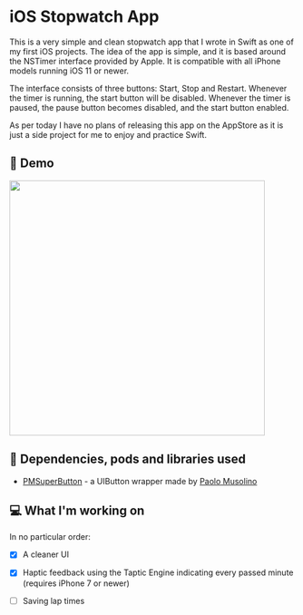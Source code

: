 # iOS Stopwatch App

This is a very simple and  clean stopwatch app that I wrote in Swift as one of my first iOS projects. The idea of the app is simple, and it is based around the NSTimer interface provided by Apple. It is compatible with all iPhone models running iOS 11 or newer.

The interface consists of three buttons: Start, Stop and Restart. Whenever the timer is running, the start button will be disabled. Whenever the timer is paused, the pause button becomes disabled, and the start button enabled.

As per today I have no plans of releasing this app on the AppStore as it is just a side project for me to enjoy and practice Swift.

## :calling: Demo 
<img src="https://j.gifs.com/NL12lv.gif" height="450"/>

## :open_file_folder: Dependencies, pods and libraries used
+ [PMSuperButton](https://github.com/pmusolino/PMSuperButton) - a UIButton wrapper made by [Paolo Musolino](https://github.com/pmusolino)

## :computer: What I'm working on
In no particular order:
- [x] A cleaner UI
- [x] Haptic feedback using the Taptic Engine indicating every passed minute (requires iPhone 7 or newer)
- [ ] Saving lap times 


